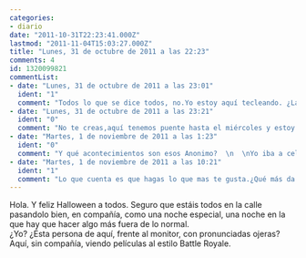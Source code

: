 ```yaml
---
categories:
- diario
date: "2011-10-31T22:23:41.000Z"
lastmod: "2011-11-04T15:03:27.000Z"
title: "Lunes, 31 de octubre de 2011 a las 22:23"
comments: 4
id: 1320099821
commentList:
- date: "Lunes, 31 de octubre de 2011 a las 23:01"
  ident: "1"
  comment: "Todos lo que se dice todos, no.Yo estoy aquí tecleando. ¿La razón? Nunca he celebrado Halloween y no voy a empezar ahora. O eso es lo que me digo,  la realidad es que la verdadera razón se debe a una cadena de pequeños acontecimientos..."
- date: "Lunes, 31 de octubre de 2011 a las 23:21"
  ident: "0"
  comment: "No te creas,aquí tenemos puente hasta el miércoles y estoy amargada perdía, cuando tengo mil planes en la calle.Vagez ...sal de este cuerpo D:"
- date: "Martes, 1 de noviembre de 2011 a las 1:23"
  ident: "0"
  comment: "Y qué acontecimientos son esos Anonimo?  \n  \nYo iba a celebrarlo, pero al final simplemento he salido a cenar con algunos amigos. Y realmente lo prefiero asi"
- date: "Martes, 1 de noviembre de 2011 a las 10:21"
  ident: "1"
  comment: "Lo que cuenta es que hagas lo que mas te gusta.¿Qué más da si no celebras hallowen?  \nYo si lo he celebrado,pero si pasara lo contario estaría igual de contento :)"
---
```


Hola. Y feliz Halloween a todos. Seguro que estáis todos en la calle pasandolo bien, en compañía, como una noche especial, una noche en la que hay que hacer algo más fuera de lo normal.  
¿Yo? ¿Ésta persona de aquí, frente al monitor, con pronunciadas ojeras? Aquí, sin compañía, viendo películas al estilo Battle Royale.